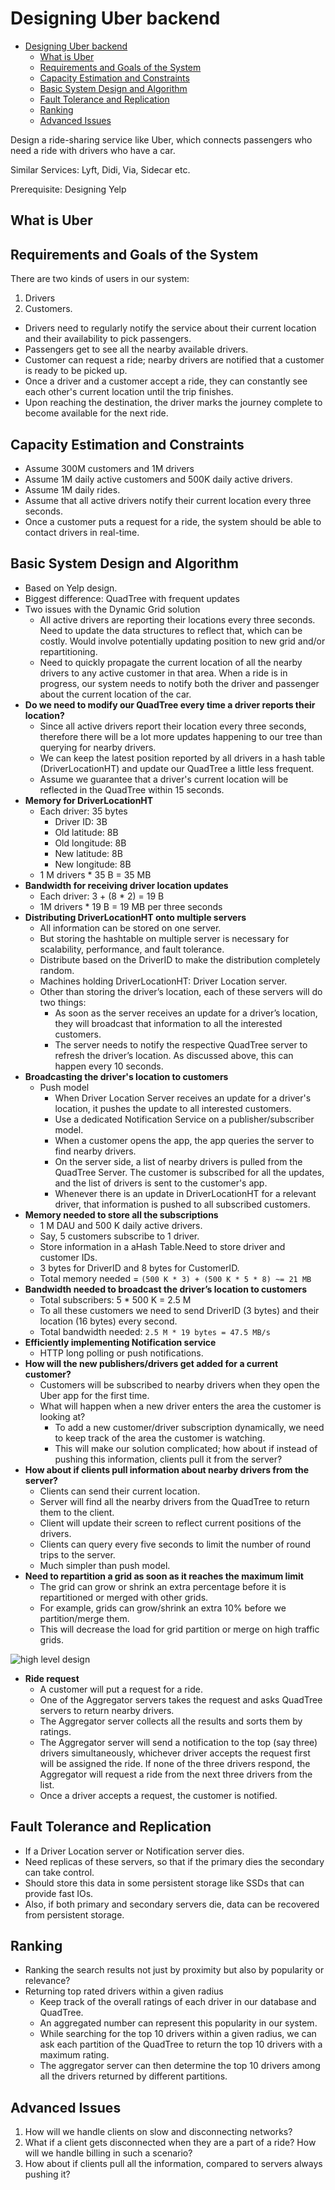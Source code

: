 # Designing Uber backend

- [Designing Uber backend](#designing-uber-backend)
  - [What is Uber](#what-is-uber)
  - [Requirements and Goals of the System](#requirements-and-goals-of-the-system)
  - [Capacity Estimation and Constraints](#capacity-estimation-and-constraints)
  - [Basic System Design and Algorithm](#basic-system-design-and-algorithm)
  - [Fault Tolerance and Replication](#fault-tolerance-and-replication)
  - [Ranking](#ranking)
  - [Advanced Issues](#advanced-issues)

Design a ride-sharing service like Uber, which connects passengers who need a ride with drivers who have a car.

Similar Services: Lyft, Didi, Via, Sidecar etc.

Prerequisite: Designing Yelp

## What is Uber

## Requirements and Goals of the System

There are two kinds of users in our system:

1. Drivers
2. Customers.

- Drivers need to regularly notify the service about their current location and their availability to pick passengers.
- Passengers get to see all the nearby available drivers.
- Customer can request a ride; nearby drivers are notified that a customer is ready to be picked up.
- Once a driver and a customer accept a ride, they can constantly see each other's current location until the trip finishes.
- Upon reaching the destination, the driver marks the journey complete to become available for the next ride.

## Capacity Estimation and Constraints

- Assume 300M customers and 1M drivers
- Assume 1M daily active customers and 500K daily active drivers.
- Assume 1M daily rides.
- Assume that all active drivers notify their current location every three seconds.
- Once a customer puts a request for a ride, the system should be able to contact drivers in real-time.

## Basic System Design and Algorithm

- Based on Yelp design.
- Biggest difference: QuadTree with frequent updates
- Two issues with the Dynamic Grid solution
  - All active drivers are reporting their locations every three seconds. Need to update the data structures to reflect that, which can be costly. Would involve potentially updating position to new grid and/or repartitioning.
  - Need to quickly propagate the current location of all the nearby drivers to any active customer in that area. When a ride is in progress, our system needs to notify both the driver and passenger about the current location of the car.
- **Do we need to modify our QuadTree every time a driver reports their location?**
  - Since all active drivers report their location every three seconds, therefore there will be a lot more updates happening to our tree than querying for nearby drivers.
  - We can keep the latest position reported by all drivers in a hash table (DriverLocationHT) and update our QuadTree a little less frequent.
  - Assume we guarantee that a driver's current location will be reflected in the QuadTree within 15 seconds.
- **Memory for DriverLocationHT**
  - Each driver: 35 bytes
    - Driver ID: 3B
    - Old latitude: 8B
    - Old longitude: 8B
    - New latitude: 8B
    - New longitude: 8B
  - 1 M drivers * 35 B = 35 MB
- **Bandwidth for receiving driver location updates**
  - Each driver: 3 + (8 * 2) = 19 B
  - 1M drivers * 19 B = 19 MB per three seconds
- **Distributing DriverLocationHT onto multiple servers**
  - All information can be stored on one server.
  - But storing the hashtable on multiple server is necessary for scalability, performance, and fault tolerance.
  - Distribute based on the DriverID to make the distribution completely random.
  - Machines holding DriverLocationHT: Driver Location server.
  - Other than storing the driver’s location, each of these servers will do two things:
    - As soon as the server receives an update for a driver’s location, they will broadcast that information to all the interested customers.
    - The server needs to notify the respective QuadTree server to refresh the driver’s location. As discussed above, this can happen every 10 seconds.
- **Broadcasting the driver's location to customers**
  - Push model
    - When Driver Location Server receives an update for a driver's location, it pushes the update to all interested customers.
    - Use a dedicated Notification Service on a publisher/subscriber model.
    - When a customer opens the app, the app queries the server to find nearby drivers.
    - On the server side, a list of nearby drivers is pulled from the QuadTree Server. The customer is subscribed for all the updates, and the list of drivers is sent to the customer's app.
    - Whenever there is an update in DriverLocationHT for a relevant driver, that information is pushed to all subscribed customers.
- **Memory needed to store all the subscriptions**
  - 1 M DAU and 500 K daily active drivers.
  - Say, 5 customers subscribe to 1 driver.
  - Store information in a aHash Table.Need to store driver and customer IDs.
  - 3 bytes for DriverID and 8 bytes for CustomerID.
  - Total memory needed = `(500 K * 3) + (500 K * 5 * 8) ~= 21 MB`
- **Bandwidth needed to broadcast the driver’s location to customers**
  - Total subscribers: 5 * 500 K = 2.5 M
  - To all these customers we need to send DriverID (3 bytes) and their location (16 bytes) every second.
  - Total bandwidth needed: `2.5 M * 19 bytes = 47.5 MB/s`
- **Efficiently implementing Notification service**
  - HTTP long polling or push notifications.
- **How will the new publishers/drivers get added for a current customer?**
  - Customers will be subscribed to nearby drivers when they open the Uber app for the first time.
  - What will happen when a new driver enters the area the customer is looking at?
    - To add a new customer/driver subscription dynamically, we need to keep track of the area the customer is watching.
    - This will make our solution complicated; how about if instead of pushing this information, clients pull it from the server?
- **How about if clients pull information about nearby drivers from the server?**
  - Clients can send their current location.
  - Server will find all the nearby drivers from the QuadTree to return them to the client.
  - Client will update their screen to reflect current positions of the drivers.
  - Clients can query every five seconds to limit the number of round trips to the server.
  - Much simpler than push model.
- **Need to repartition a grid as soon as it reaches the maximum limit**
  - The grid can grow or shrink an extra percentage before it is repartitioned or merged with other grids.
  - For example, grids can grow/shrink an extra 10% before we partition/merge them.
  - This will decrease the load for grid partition or merge on high traffic grids.

![high level design](https://raw.githubusercontent.com/tuliren/grokking-system-design/master/img/uber-backend-overview.png)

- **Ride request**
  - A customer will put a request for a ride.
  - One of the Aggregator servers takes the request and asks QuadTree servers to return nearby drivers.
  - The Aggregator server collects all the results and sorts them by ratings.
  - The Aggregator server will send a notification to the top (say three) drivers simultaneously, whichever driver accepts the request first will be assigned the ride. If none of the three drivers respond, the Aggregator will request a ride from the next three drivers from the list.
  - Once a driver accepts a request, the customer is notified.

## Fault Tolerance and Replication

- If a Driver Location server or Notification server dies.
- Need replicas of these servers, so that if the primary dies the secondary can take control.
- Should store this data in some persistent storage like SSDs that can provide fast IOs.
- Also, if both primary and secondary servers die, data can be recovered from persistent storage.

## Ranking

- Ranking the search results not just by proximity but also by popularity or relevance?
- Returning top rated drivers within a given radius
  - Keep track of the overall ratings of each driver in our database and QuadTree.
  - An aggregated number can represent this popularity in our system.
  - While searching for the top 10 drivers within a given radius, we can ask each partition of the QuadTree to return the top 10 drivers with a maximum rating.
  - The aggregator server can then determine the top 10 drivers among all the drivers returned by different partitions.

## Advanced Issues

1. How will we handle clients on slow and disconnecting networks?
2. What if a client gets disconnected when they are a part of a ride? How will we handle billing in such a scenario?
3. How about if clients pull all the information, compared to servers always pushing it?
